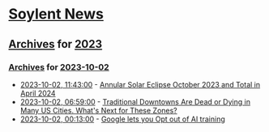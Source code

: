 # [Soylent News](../../../README.md)

## [Archives](../../index.md) for [2023](../index.md)

### [Archives](../../index.md) for [2023-10-02](index.md)

* [2023-10-02, 11:43:00](https://soylentnews.org/article.pl?sid=23/10/01/1721210&from=rss) - [Annular Solar Eclipse October 2023 and Total in April 2024](https://soylentnews.org/article.pl?sid=23/10/01/1721210&from=rss)
* [2023-10-02, 06:59:00](https://soylentnews.org/article.pl?sid=23/10/01/1251233&from=rss) - [Traditional Downtowns Are Dead or Dying in Many US Cities. What's Next for These Zones?](https://soylentnews.org/article.pl?sid=23/10/01/1251233&from=rss)
* [2023-10-02, 00:13:00](https://soylentnews.org/article.pl?sid=23/10/01/1027233&from=rss) - [Google lets you Opt out of AI training](https://soylentnews.org/article.pl?sid=23/10/01/1027233&from=rss)

